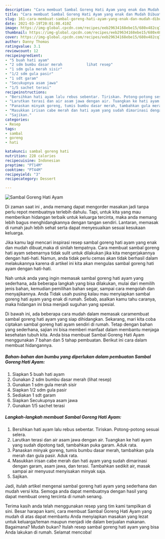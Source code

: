 ```yaml
---
description: "Cara membuat Sambal Goreng Hati Ayam yang enak dan Mudah Dibuat"
title: "Cara membuat Sambal Goreng Hati Ayam yang enak dan Mudah Dibuat"
slug: 161-cara-membuat-sambal-goreng-hati-ayam-yang-enak-dan-mudah-dibuat
date: 2021-03-19T20:01:08.410Z
image: https://img-global.cpcdn.com/recipes/eeb29634168ebe15/680x482cq70/sambal-goreng-hati-ayam-foto-resep-utama.jpg
thumbnail: https://img-global.cpcdn.com/recipes/eeb29634168ebe15/680x482cq70/sambal-goreng-hati-ayam-foto-resep-utama.jpg
cover: https://img-global.cpcdn.com/recipes/eeb29634168ebe15/680x482cq70/sambal-goreng-hati-ayam-foto-resep-utama.jpg
author: Danny Thomas
ratingvalue: 3.1
reviewcount: 12
recipeingredient:
- "5 buah hati ayam"
- "2 sdm bumbu dasar merah           lihat resep"
- "1 sdm gula merah sisir"
- "1/2 sdm gula pasir"
- "1 sdt garam"
- "Secukupnya asam jawa"
- "1/5 sachet terasi"
recipeinstructions:
- "Bersihkan hati ayam lalu rebus sebentar. Tiriskan. Potong-potong sesuai selera."
- "Larutkan terasi dan air asam jawa dengan air. Tuangkan ke hati ayam yang sudah dipotong tadi, tambahkan puka garam. Aduk rata."
- "Panaskan minyak goreng, tumis bumbu dasar merah, tambahkan gula merah dan gula pasir. Aduk rata."
- "Masukkan irisan cabe merah dan hati ayam yang sudah dimarinasi dengan garam, asam jawa, dan terasi. Tambahkan sedikit air, masak sampai air menyusut menyisakan minyak saja."
- "Sajikan."
categories:
- Resep
tags:
- sambal
- goreng
- hati

katakunci: sambal goreng hati 
nutrition: 228 calories
recipecuisine: Indonesian
preptime: "PT14M"
cooktime: "PT44M"
recipeyield: "3"
recipecategory: Dessert

---
```



![Sambal Goreng Hati Ayam](https://img-global.cpcdn.com/recipes/eeb29634168ebe15/680x482cq70/sambal-goreng-hati-ayam-foto-resep-utama.jpg)

Di zaman  saat ini , anda memang dapat mengorder masakan jadi tanpa perlu repot membuatnya terlebih dahulu. Tapi, untuk kita yang mau memberikan hidangan terbaik untuk keluarga tercinta, maka anda memang lebih bagus menghidangkannya dengan tangan sendiri. Lantaran, memasak di rumah jauh lebih sehat serta dapat menyesuaikan sesuai kesukaan keluarga.

Jika kamu lagi mencari inspirasi resep sambal goreng hati ayam yang enak dan mudah dibuat,maka di sinilah tempatnya. Cara membuat sambal goreng hati ayam  sebenarnya tidak sulit untuk dilakukan jika kita mengerjakannya dengan hati-hati. Namun, anda tidak perlu cemas akan tidak berhasil dalam melakukannya 
karena di artikel ini kita akan mengulas sambal goreng hati ayam dengan hati-hati.  



Nah untuk anda yang ingin memasak sambal goreng hati ayam yang sederhana, ada beberapa langkah yang bisa dilakukan, mulai dari memilih jenis bahan, kemudian pemilihan bahan segar, sampai cara mengolah dan menyajikannya. Anda Tidak usah pusing kalau mau menyiapkan sambal goreng hati ayam yang enak di rumah. Sebab, asalkan kamu  tahu caranya, maka hidangan ini bisa menjadi suguhan yang spesial.

Di bawah ini, ada beberapa cara mudah dalam memasak caramembuat sambal goreng hati ayam yang siap dihidangkan. Sekarang, mari kita coba ciptakan sambal goreng hati ayam sendiri di rumah. Tetap dengan bahan yang sederhana, sajian ini bisa memberi manfaat dalam membantu menjaga kesehatan tubuh kita. Anda bisa membuat Sambal Goreng Hati Ayam menggunakan 7 bahan dan 5 tahap pembuatan. Berikut ini cara dalam membuat hidangannya.

<!--inarticleads1-->

##### Bahan-bahan dan bumbu yang diperlukan dalam pembuatan Sambal Goreng Hati Ayam:

1. Siapkan 5 buah hati ayam
1. Gunakan 2 sdm bumbu dasar merah           (lihat resep)
1. Gunakan 1 sdm gula merah sisir
1. Siapkan 1/2 sdm gula pasir
1. Sediakan 1 sdt garam
1. Siapkan Secukupnya asam jawa
1. Gunakan 1/5 sachet terasi




<!--inarticleads2-->

##### Langkah-langkah membuat Sambal Goreng Hati Ayam:

1. Bersihkan hati ayam lalu rebus sebentar. Tiriskan. Potong-potong sesuai selera.
1. Larutkan terasi dan air asam jawa dengan air. Tuangkan ke hati ayam yang sudah dipotong tadi, tambahkan puka garam. Aduk rata.
1. Panaskan minyak goreng, tumis bumbu dasar merah, tambahkan gula merah dan gula pasir. Aduk rata.
1. Masukkan irisan cabe merah dan hati ayam yang sudah dimarinasi dengan garam, asam jawa, dan terasi. Tambahkan sedikit air, masak sampai air menyusut menyisakan minyak saja.
1. Sajikan.




Jadi, itulah artikel mengenai  sambal goreng hati ayam  yang sederhana dan mudah versi kita. Semoga anda dapat membuatnya dengan hasil yang dapat membuat oreng tercinta di rumah senang. 

Terima kasih anda telah menggunakan resep yang tim kami tampilkan di sini. Besar harapan kami, cara membuat  Sambal Goreng Hati Ayam yang mudah di atas dapat membantu Anda menyiapkan masakan yang lezat untuk keluarga/teman maupun menjadi ide dalam berjualan makanan. Bagaimana? Mudah bukan? Itulah resep sambal goreng hati ayam yang bisa Anda lakukan di rumah. Selamat mencoba!

